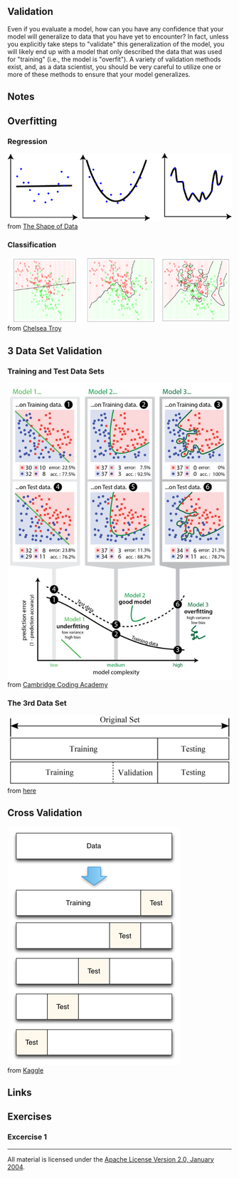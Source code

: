 ## Validation

Even if you evaluate a model, how can you have any confidence that your model will generalize to data that you have yet to encounter?  In fact, unless you explicitly take steps to "validate" this generalization of the model, you will likely end up with a model that only described the data that was used for "training" (i.e., the model is "overfit").  A variety of validation methods exist, and, as a data scientist, you should be very careful to utilize one or more of these methods to ensure that your model generalizes.

## Notes

## Overfitting

### Regression

![alt tag](overfitting_reg.png)    
from [The Shape of Data](https://shapeofdata.wordpress.com/2013/03/26/general-regression-and-over-fitting/)

### Classification

![alt tag](overfitting_class.png)   
from [Chelsea Troy](https://chelseatroy.com/2016/03/22/machine-learning-part-2-classification/)

## 3 Data Set Validation

### Training and Test Data Sets

![alt tag](train_test.png)   
from [Cambridge Coding Academy](https://blog.cambridgecoding.com/2016/03/24/misleading-modelling-overfitting-cross-validation-and-the-bias-variance-trade-off/)

### The 3rd Data Set

![alt tag](3_data_sets.jpg)   
from [here](http://www.intechopen.com/books/advances-in-data-mining-knowledge-discovery-and-applications/selecting-representative-data-sets)

## Cross Validation

![alt tag](cross_validation.png)   
from [Kaggle](http://blog.kaggle.com/2015/06/29/scikit-learn-video-7-optimizing-your-model-with-cross-validation/)

## Links

## Exercises

### Excercise 1

___
All material is licensed under the [Apache License Version 2.0, January 2004](http://www.apache.org/licenses/LICENSE-2.0).
